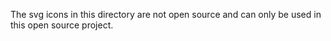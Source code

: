 The svg icons in this directory are not open source and can only be used in this open source project.
